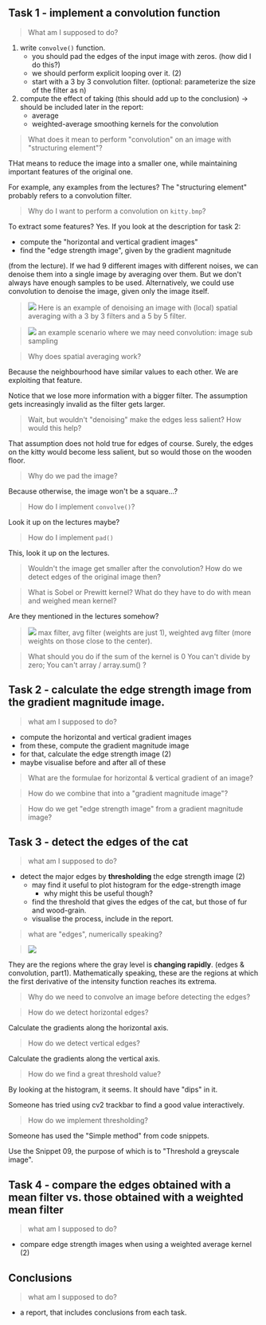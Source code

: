 

## Task 1 - implement a convolution function



> What am I supposed to do?
1. write `convolve()` function.
   - you should pad the edges of the input image with zeros. (how did I do this?)
   - we should perform explicit looping over it. (2)
   - start with a 3 by 3 convolution filter. (optional: parameterize the size of the filter as n)
2. compute the effect of taking (this should add up to the conclusion) -> should be included later in the report:
   - average
   - weighted-average smoothing kernels for the convolution
    
> What does it mean to perform "convolution" on an image with "structuring element"?

THat means to reduce the image into a smaller one, while maintaining important features of the original one.

For example, any examples from the lectures? The "structuring element" probably
refers to a convolution filter.


> Why do I want to perform a convolution on `kitty.bmp`? 

To extract some features? Yes. If you look at the description for task 2:
- compute the "horizontal and vertical gradient images"
- find the "edge strength image", given by the gradient magnitude

(from the lecture). If we had 9 different images with different noises,
we can denoise them into a single image by averaging over them. But we don't always have
enough samples to be used. Alternatively, we could use convolution to denoise the image,
given only the image itself. 

> ![](.notes_images/ea964124.png)
> Here is an example of denoising an image with (local) spatial averaging with a 3 by 3 filters and  a 5 by 5 filter.

> ![](.notes_images/97a02250.png)
>  an example scenario where we may need convolution: image sub sampling 



> Why does spatial averaging work?

Because the neighbourhood have similar values to each other. We are exploiting that feature.


Notice that we lose more information with a bigger filter. The assumption gets increasingly invalid as
the filter gets larger.

> Wait, but wouldn't "denoising" make the edges less salient? How would this help?

That assumption does not hold true for edges of course.
Surely, the edges on the kitty would become less salient, but so would those on the wooden floor.


> Why do we pad the image? 

Because otherwise, the image won't be a square...?


> How do I implement `convolve()`?

Look it up on the lectures maybe?


> How do I implement `pad()`

This, look it up on the lectures.

> Wouldn't the image get smaller after the convolution? How do we detect edges of the original
image then?


> What is Sobel or Prewitt kernel? What do they have to do with mean and weighed mean kernel?

Are they mentioned in the lectures somehow?

> ![](.notes_images/24919e76.png)
> max filter, avg filter (weights are just 1), weighted avg filter (more weights on those close to the center).



> What should you do if the sum of the kernel is 0 You can't divide by zero; You can't 
> array / array.sum() ?





## Task 2 - **calculate** the edge strength image from the gradient magnitude image.

> what am I supposed to do?
- compute the horizontal and vertical gradient images
- from these, compute the gradient magnitude image
- for that, calculate the edge strength image (2)
- maybe visualise before and after all of these


> What are the formulae for horizontal & vertical gradient of an image?


> How do we combine that into a "gradient magnitude image"?


> How do we get "edge strength image" from a gradient magnitude image?



## Task 3 - **detect** the edges of the cat

> what am I supposed to do?

- detect the major edges by **thresholding** the edge strength image (2)
  - may find it useful to plot histogram for the edge-strength image
    - why might this be useful though?
  - find the threshold that gives the edges of the cat, but those of fur and wood-grain.  
  - visualise the process, include in the report. 

> what are "edges", numerically speaking?

> ![](.notes_images/734b6c66.png)

They are the regions where the gray level is **changing rapidly**. (edges & convolution, part1).
Mathematically speaking, these are the regions at which the first derivative 
of the intensity function reaches its extrema. 

> Why do we need to convolve an image before detecting the edges?


> How do we detect horizontal edges?

Calculate the gradients along the horizontal axis.

> How do we detect vertical edges?

Calculate the gradients along the vertical axis.

> How do we find a great threshold value?

By looking at the histogram, it seems. It should have "dips" in it.

Someone has tried using cv2 trackbar to find a good value interactively.


> How do we implement thresholding?

Someone has used the "Simple method" from code snippets.

Use the Snippet 09, the purpose of which is to "Threshold a greyscale image".




## Task 4 - **compare** the edges obtained with a mean filter vs. those obtained with a weighted mean filter


> what am I supposed to do?
- compare edge strength images when using a weighted average kernel (2)



## Conclusions

> what am I supposed to do?

- a report, that includes conclusions from each task. 
